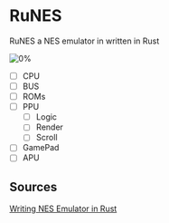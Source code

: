 # RuNES

RuNES a NES emulator in written in Rust

![0%](https://progress-bar.dev/0/?title=done)

- [ ] CPU
- [ ] BUS
- [ ] ROMs
- [ ] PPU
  - [ ] Logic
  - [ ] Render
  - [ ] Scroll
- [ ] GamePad
- [ ] APU

## Sources

[Writing NES Emulator in Rust](https://bugzmanov.github.io/nes_ebook/chapter_1.html)
